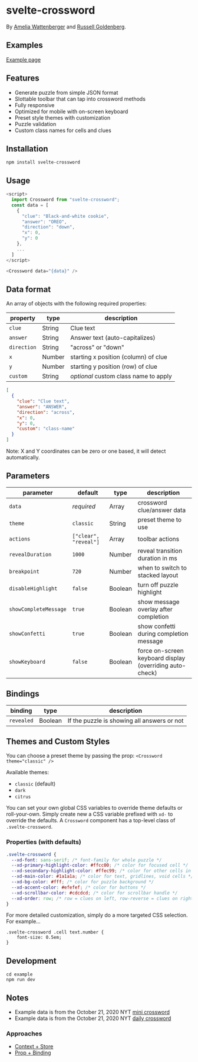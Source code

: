 # svelte-crossword

By [Amelia Wattenberger](https://twitter.com/wattenberger) and [Russell Goldenberg](https://twitter.com/codenberg).

## Examples

[Example page](https://russellgoldenberg.github.io/svelte-crossword)

## Features

- Generate puzzle from simple JSON format
- Slottable toolbar that can tap into crossword methods
- Fully responsive
- Optimized for mobile with on-screen keyboard
- Preset style themes with customization
- Puzzle validation
- Custom class names for cells and clues

## Installation

`npm install svelte-crossword`

## Usage

```javascript
<script>
  import Crossword from "svelte-crossword";
  const data = [
    {
      "clue": "Black-and-white cookie",
      "answer": "OREO",
      "direction": "down",
      "x": 0,
      "y": 0
    },
    ...
  ]
</script>

<Crossword data="{data}" />
```

## Data format

An array of objects with the following required properties:

| property    | type   | description                           |
| ----------- | ------ | ------------------------------------- |
| `clue`      | String | Clue text                             |
| `answer`    | String | Answer text (auto-capitalizes)        |
| `direction` | String | "across" or "down"                    |
| `x`         | Number | starting x position (column) of clue  |
| `y`         | Number | starting y position (row) of clue     |
| `custom`    | String | _optional_ custom class name to apply |

```json
[
  {
    "clue": "Clue text",
    "answer": "ANSWER",
    "direction": "across",
    "x": 0,
    "y": 0,
    "custom": "class-name"
  }
]
```

Note: X and Y coordinates can be zero or one based, it will detect automatically.

## Parameters

| parameter             | default               | type    | description                                              |
| --------------------- | --------------------- | ------- | -------------------------------------------------------- |
| `data`                | _required_            | Array   | crossword clue/answer data                               |
| `theme`               | `classic`             | String  | preset theme to use                                      |
| `actions`             | `["clear", "reveal"]` | Array   | toolbar actions                                          |
| `revealDuration`      | `1000`                | Number  | reveal transition duration in ms                         |
| `breakpoint`          | `720`                 | Number  | when to switch to stacked layout                         |
| `disableHighlight`    | `false`               | Boolean | turn off puzzle highlight                                |
| `showCompleteMessage` | `true`                | Boolean | show message overlay after completion                    |
| `showConfetti`        | `true`                | Boolean | show confetti during completion message                  |
| `showKeyboard`        | `false`               | Boolean | force on-screen keyboard display (overriding auto-check) |

## Bindings

| binding    | type    | description                                 |
| ---------- | ------- | ------------------------------------------- |
| `revealed` | Boolean | If the puzzle is showing all answers or not |

## Themes and Custom Styles

You can choose a preset theme by passing the prop:
`<Crossword theme="classic" />`

Available themes:

- `classic` (default)
- `dark`
- `citrus`

You can set your own global CSS variables to override theme defaults or roll-your-own. Simply create new a CSS variable prefixed with `xd-` to override the defaults. A `Crossword` component has a top-level class of `.svelte-crossword`.

### Properties (with defaults)

```css
.svelte-crossword {
  --xd-font: sans-serif; /* font-family for whole puzzle */
  --xd-primary-highlight-color: #ffcc00; /* color for focused cell */
  --xd-secondary-highlight-color: #ffec99; /* color for other cells in current clue */
  --xd-main-color: #1a1a1a; /* color for text, gridlines, void cells */
  --xd-bg-color: #fff; /* color for puzzle background */
  --xd-accent-color: #efefef; /* color for buttons */
  --xd-scrollbar-color: #cdcdcd; /* color for scrollbar handle */
  --xd-order: row; /* row = clues on left, row-reverse = clues on right  */
}
```

For more detailed customization, simply do a more targeted CSS selection. For example...

```
.svelte-crossword .cell text.number {
	font-size: 0.5em;
}
```

## Development

```
cd example
npm run dev
```

## Notes

- Example data is from the October 21, 2020 NYT [mini crossword](https://www.nytimes.com/crosswords/game/mini/2020/10/21)
- Example data is from the October 21, 2020 NYT [daily crossword](https://www.nytimes.com/crosswords/game/daily/2020/10/21)

### Approaches

- [Context + Store](https://svelte.dev/repl/cb193342ca4e4d43af66b5c14167d117?version=3.29.0)
- [Prop + Binding](https://svelte.dev/repl/aa9159dabc8a40e48c1f6fad3a083e9e?version=3.29.0)
